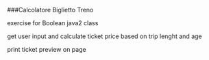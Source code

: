 ###Calcolatore Biglietto Treno

exercise for Boolean java2 class

get user input and calculate ticket price based on trip lenght and age

print ticket preview on page
